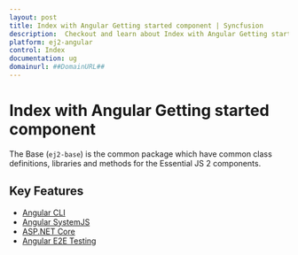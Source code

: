 ```yaml
---
layout: post
title: Index with Angular Getting started component | Syncfusion
description:  Checkout and learn about Index with Angular Getting started component of Syncfusion Essential JS 2 and more details.
platform: ej2-angular
control: Index 
documentation: ug
domainurl: ##DomainURL##
---
```


# Index with Angular Getting started component

The Base (`ej2-base`) is the common package which have common class definitions, libraries and methods for the Essential JS 2 components.

## Key Features

* [Angular CLI](angular-cli/)
* [Angular SystemJS](systemjs/)
* [ASP.NET Core](aspnet-core/)
* [Angular E2E Testing](angular-selenium/)